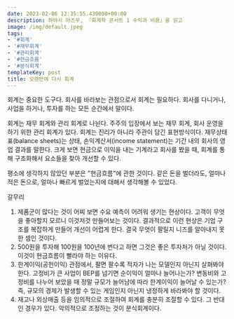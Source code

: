 ```yaml
---
date: 2023-02-06 12:35:55.430000+00:00
description: 하야시 아츠무, 『회계학 콘서트 1 수익과 비용』을 읽고
image: /img/default.jpeg
tags:
- '#회계'
- '#재무회계'
- '#관리회계'
- '#현금흐름'
- '#분식회계'
templateKey: post
title: 오랜만에 다시 회계
---
```


회계는 중요한 도구다. 회사를 바라보는 관점으로서 회계는 필요하다. 회사를 다니거나, 사업을 하거나, 투자를 하는 모든 순간에서 말이다.

회계는 재무 회계와 관리 회계로 나뉜다. 주주의 입장에서 보는 재무 회계, 회사 운영을 하기 위한 관리 회계가 있다. 회계는 진리가 아니라 주관이 담긴 표현방식이다. 재무상태표(balance sheets)는 상태, 손익계산서(income statement)는 기간 내의 회사의 영업 결과를 말한다. 크게 보면 현금으로 이익을 내는 기계라고 회사를 봤을 때, 회계를 통해 구조화해서 요소들을 찾아 개선할 수 있다. 

평소에 생각하지 않았던 부분은 "현금흐름"에 관한 것이다. 같은 돈을 벌더라도, 얼마나 적은 돈으로, 얼마나 빠르게 벌었는지에 대해서 생각해볼 수 있었다.

갈무리

1. 제품군이 많다는 것이 어찌 보면 수요 예측이 어려워 생기는 현상이다. 고객이 무엇을 좋아할지 모르니 이것저것 만들어보는 것이다. 결과적으로 이런 현상은 기업 구조를 복잡하게 만들어 개선이 어렵게 한다. 결국 무엇이 팔릴지 니즈를 알아내지 못한 셈인 것이다. 
2. 500원을 투자해 100원을 100년에 번다고 하면 그것은 좋은 투자처가 아닐 것이다. 이것이 현금흐름이 빨라야 하는 이유다.  
3. 한계이익(공헌이익) 관점에서, 팔면 팔수록 적자가 나는 모델인지 아닌지 살펴봐야 한다. 고정비가 큰 사업이 BEP를 넘기면 순이익이 얼마나 늘어나는가? 변동비와 고정비를 나누어 보았을 때 정말 규모가 늘어남에 따라 한계이익이 늘어날 수 있는가? 즉, 규모의 경제가 발생할 수 있는 게임인지 아닌지 냉정하게 바라봐야 할 것이다. 
4. 재고나 외상매출 등을 임의적으로 조절하여 회계를 충분히 조절할 수 있다. 그 반대인 경우가 있다. 악의적으로 조정하는 것이 분식회계이다.